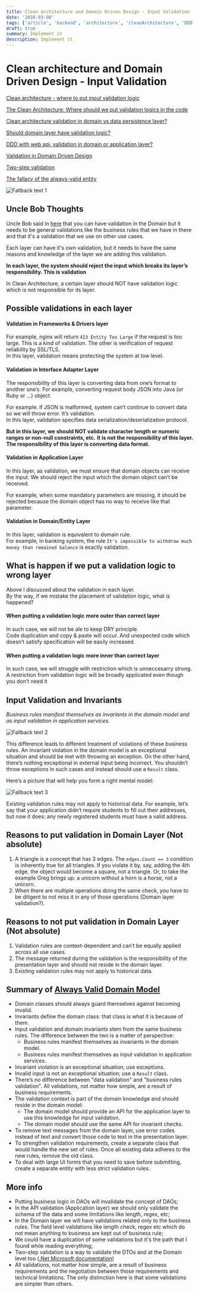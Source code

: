 ```yaml
---
title: Clean architecture and Domain Driven Design - Input Validation
date: '2016-03-08'
tags: ['article', 'backend', 'architecture', 'cleanArchitecture', 'DDD', 'domainDrivenDesign', 'validation', 'read', 'withResume']
draft: true
summary: Implement it
description: Implement it
---
```


# Clean architecture and Domain Driven Design - Input Validation

[Clean architecture - where to put input validation logic](https://stackoverflow.com/questions/57603422/clean-architecture-where-to-put-input-validation-logic)

[The Clean Architecture: Where should we put validation logics in the code](https://ikenox.info/blog/where-to-put-validation-in-clean-architecture)

[Clean architecture validation in domain vs data persistence layer?](https://softwareengineering.stackexchange.com/questions/351419/clean-architecture-validation-in-domain-vs-data-persistence-layer)

[Should domain layer have validation logic?](https://softwareengineering.stackexchange.com/questions/436453/should-domain-layer-have-validation-logic)

[DDD with web api, validation in domain or application layer?](https://softwareengineering.stackexchange.com/questions/396334/ddd-with-web-api-validation-in-domain-or-application-layer)

[Validation in Domain Driven Design](https://stackoverflow.com/questions/52883013/validation-in-domain-driven-design)

[Two-step validation](https://learn.microsoft.com/en-us/dotnet/architecture/microservices/microservice-ddd-cqrs-patterns/domain-model-layer-validations#two-step-validation)

[The fallacy of the always-valid entity](https://jeffreypalermo.com/2009/05/the-fallacy-of-the-always-valid-entity)

![Fallback text 1](/static/assets/pasted-image-20230101191301.png)

## Uncle Bob Thoughts

Uncle Bob said in [here](https://groups.google.com/g/clean-code-discussion/c/latn4x6Zo7w/m/bFwtDI1XSA8J) that you can have validation in the Domain but it needs to be general validations like the business rules that we have in there and that it's a validation that we use on other use cases.

Each layer can have it's own validation, but it needs to have the same reasons and knowledge of the layer we are adding this validation.

**In each layer, the system should reject the input which breaks its layer’s responsibility. This is validation**

In Clean Architecture, a certain layer should NOT have validation logic which is not responsible for its layer.

## Possible validations in each layer

#### Validation in Frameworks & Drivers layer

For example, nginx will return `413 Entity Too Large` if the request is too large. This is a kind of validation. The other is verification of request reliability by SSL/TLS.  
In this layer, validation means protecting the system at low level.

#### Validation in Interface Adapter Layer

The responsibility of this layer is converting data from one’s format to another one’s. For example, converting request body JSON into Java (or Ruby or …) object.

For example. if JSON is malformed, system can’t continue to convert data so we will throw error. It’s validation.  
In this layer, validation specifies data serialization/deserialization protocol.

**But in this layer, we should NOT validate character length or numeric ranges or non-null constraints, etc.** **It is not the responsibility of this layer. The responsibility of this layer is converting data format.**

#### Validation in Application Layer

In this layer, as validation, we must ensure that domain objects can receive the input. We should reject the input which the domain object can’t be received.

For example, when some mandatory parameters are missing, it should be rejected because the domain object has no way to receive like that parameter.

#### Validation in Domain/Entity Layer

In this layer, validation is equivalent to domain rule.  
For example, in banking system, the rule `It's impossible to withdraw much money than remained balance` is exactly validation.

## What is happen if we put a validation logic to wrong layer

Above I discussed about the validation in each layer.  
By the way, if we mistake the placement of validation logic, what is happened?

#### When putting a validation logic more outer than correct layer

In such case, we will not be ale to keep DRY principle.  
Code duplication and copy & paste will occur. And unexpected code which doesn’t satisfy specification will be easily increased.

#### When putting a validation logic more inner than correct layer

In such case, we will struggle with restriction which is unneccesarry strong.  
A restriction from validation logic will be broadly applicated even though you don’t need it

## Input Validation and Invariants

_Business rules manifest themselves as invariants in the domain model and as input validation in application services._

![Fallback text 2](/static/assets/pasted-image-20230101200451.png)

This difference leads to different treatment of violations of these business rules. An invariant violation in the domain model is an exceptional situation and should be met with throwing an exception. On the other hand, there’s nothing exceptional in external input being incorrect. You shouldn’t throw exceptions in such cases and instead should use a `Result` class.

Here’s a picture that will help you form a right mental model:

![Fallback text 3](/static/assets/pasted-image-20230101200708.png)

Existing validation rules may not apply to historical data. For example, let’s say that your application didn’t require students to fill out their addresses, but now it does: any newly registered students must have a valid address.

## Reasons to put validation in Domain Layer (Not absolute)

1. A triangle is a concept that has 3 edges. The `edges.Count == 3` condition is inherently true for all triangles. If you violate it by, say, adding the 4th edge, the object would become a square, not a triangle. Or, to take the example Greg brings up: a unicorn without a horn is a horse, not a unicorn.
2. When there are multiple operations doing the same check, you have to be diligent to not miss it in any of those operations (Domain layer validation?).

## Reasons to not put validation in Domain Layer (Not absolute)

1.  Validation rules are context-dependent and can’t be equally applied across all use cases.
2.  The message returned during the validation is the responsibility of the presentation layer and should not reside in the domain layer.
3.  Existing validation rules may not apply to historical data.

## Summary of [Always Valid Domain Model](https://enterprisecraftsmanship.com/posts/always-valid-domain-model)

-   Domain classes should always guard themselves against becoming invalid.
-   Invariants define the domain class: that class is what it is because of them.
-   Input validation and domain invariants stem from the same business rules. The difference between the two is a matter of perspective:
    -   Business rules manifest themselves as invariants in the domain model.
    -   Business rules manifest themselves as input validation in application services.
-   Invariant violation is an exceptional situation; use exceptions.
-   Invalid input is not an exceptional situation; use a `Result` class.
-   There’s no difference between "data validation" and "business rules validation". All validations, not matter how simple, are a result of business requirements.
-   The validation context is part of the domain knowledge and should reside in the domain model:
    -   The domain model should provide an API for the application layer to use this knowledge for input validation.
    -   The domain model should use the same API for invariant checks.
-   To remove text messages from the domain layer, use error codes instead of text and convert those code to text in the presentation layer.
-   To strengthen validation requirements, create a separate class that would handle the new set of rules. Once all existing data adheres to the new rules, remove the old class.
-   To deal with large UI forms that you need to save before submitting, create a separate entity with less strict validation rules.

## More info

- Putting business logic in DAOs will invalidate the concept of DAOs;
- In the API validation (Application layer) we should only validate the schema of the data and some limitations like length, regex, etc;
- In the Domain layer we will have validations related only to the business rules. The field level validations like length check, regex etc which do not mean anything to business are kept out of business rule;
- We could have a duplication of some validations but it's the path that I found while reading everything;
- Two-step validation is a way to validate the DTOs and at the Domain level too ([.Net Microsoft documentation](https://learn.microsoft.com/en-us/dotnet/architecture/microservices/microservice-ddd-cqrs-patterns/domain-model-layer-validations#two-step-validation))
- All validations, not matter how simple, are a result of business requirements and the negotiation between those requirements and technical limitations. The only distinction here is that some validations are simpler than others.